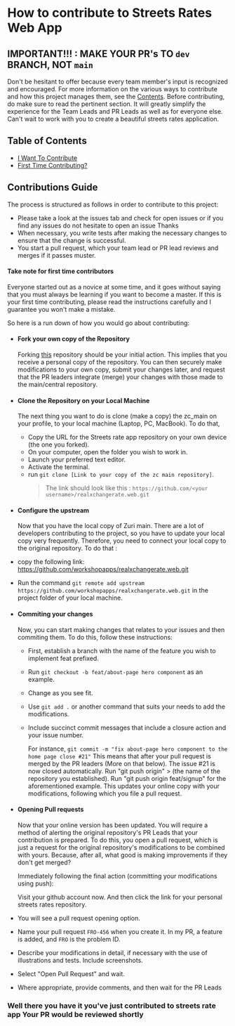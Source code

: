 <!-- omit in toc -->

# How to contribute to Streets Rates Web App

## IMPORTANT!!! : MAKE YOUR PR's TO `dev` BRANCH, NOT `main`

Don't be hesitant to offer because every team member's input is recognized and encouraged. For more information on the various ways to contribute and how this project manages them, see the [Contents](#table-of-contents). Before contributing, do make sure to read the pertinent section. It will greatly simplify the experience for the Team Leads and PR Leads as well as for everyone else. Can't wait to work with you to create a beautiful streets rates application.

## Table of Contents

- [I Want To Contribute](#contributions-guide)
- [First Time Contributing?](#first-time-contributing?)

## Contributions Guide

The process is structured as follows in order to contribute to this project:

- Please take a look at the issues tab and check for open issues or if you find any issues do not hesitate to open an issue Thanks
- When necessary, you write tests after making the necessary changes to ensure that the change is successful.
- You start a pull request, which your team lead or PR lead reviews and merges if it passes muster.

#### Take note for first time contributors

Everyone started out as a novice at some time, and it goes without saying that you must always be learning if you want to become a master. If this is your first time contributing, please read the instructions carefully and I guarantee you won't make a mistake.

So here is a run down of how you would go about contributing:

- #### Fork your own copy of the Repository

  Forking [this](https://github.com/workshopapps/realxchangerate.web.git) repository should be your initial action. This implies that you receive a personal copy of the repository. You can then securely make modifications to your own copy, submit your changes later, and request that the PR leaders integrate (merge) your changes with those made to the main/central repository.

- #### Clone the Repository on your Local Machine

  The next thing you want to do is clone (make a copy) the zc_main on your profile, to your local machine (Laptop, PC, MacBook). To do that,

  - Copy the URL for the Streets rate app repository on your own device (the one you forked).
  - On your computer, open the folder you wish to work in.
  - Launch your preferred text editor.
  - Activate the terminal.
  - run `git clone [Link to your copy of the zc main repository]`.
    > The link should look like this : `https://github.com/<your username>/realxchangerate.web.git`

- #### Configure the upstream

  Now that you have the local copy of Zuri main. There are a lot of developers contributing to the project, so you have to update your local copy very frequently. Therefore, you need to connect your local copy to the original repository. To do that :

- copy the following link: https://github.com/workshopapps/realxchangerate.web.git
- Run the command `git remote add upstream https://github.com/workshopapps/realxchangerate.web.git` in the project folder of your local machine.

- #### Commiting your changes

  Now, you can start making changes that relates to your issues and then commiting them. To do this, follow these instructions:

  - First, establish a branch with the name of the feature you wish to implement feat prefixed.
  - Run `git checkout -b feat/about-page hero component` as an example.
  - Change as you see fit.
  - Use `git add .` or another command that suits your needs to add the modifications.
  - Include succinct commit messages that include a closure action and your issue number.

    For instance, `git commit -m "fix about-page hero component to the home page close #21"` This means that after your pull request is merged by the PR leaders (More on that below). The issue #21 is now closed automatically.
    Run "git push origin" > (the name of the repository you established). Run "git push origin feat/signup" for the aforementioned example. This updates your online copy with your modifications, following which you file a pull request.

- #### Opening Pull requests

  Now that your online version has been updated. You will require a method of alerting the original repository's PR Leads that your contribution is prepared. To do this, you open a pull request, which is just a request for the original repository's modifications to be combined with yours. Because, after all, what good is making improvements if they don't get merged?

  Immediately following the final action (committing your modifications using push):

  Visit your github account now. And then click the link for your personal streets rates repository.

- You will see a pull request opening option.
- Name your pull request `FRO-456` when you create it. In my PR, a feature is added, and `FRO` is the problem ID.
- Describe your modifications in detail, if necessary with the use of illustrations and tests. Include screenshots.
- Select "Open Pull Request" and wait.
- Where appropriate, provide comments, and then wait for the PR Leads

### Well there you have it you've just contributed to streets rate app Your PR would be reviewed shortly
